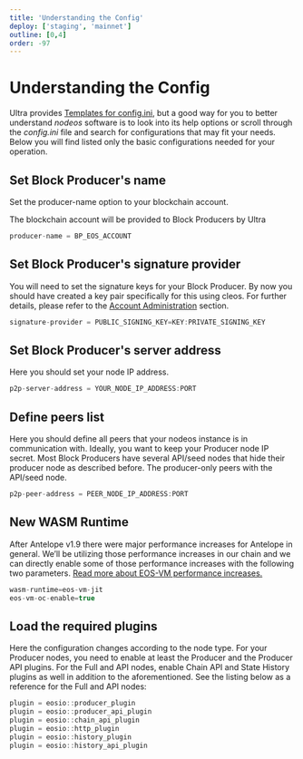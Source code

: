 ```yaml
---
title: 'Understanding the Config'
deploy: ['staging', 'mainnet']
outline: [0,4]
order: -97
---
```


# Understanding the Config

Ultra provides [Templates for config.ini](./templates-for-config.md), but a good way for you to better understand _nodeos_ software is to look into its help options or scroll through the _config.ini_ file and search for configurations that may fit your needs. Below you will find listed only the basic configurations needed for your operation.

## Set Block Producer's name

Set the producer-name option to your blockchain account.

The blockchain account will be provided to Block Producers by Ultra

```typescript
producer-name = BP_EOS_ACCOUNT
```

## Set Block Producer's signature provider

You will need to set the signature keys for your Block Producer. By now you should have created a key pair specifically for this using cleos. For further details, please refer to the [Account Administration](../maintenance/account-administration.md) section.

```typescript
signature-provider = PUBLIC_SIGNING_KEY=KEY:PRIVATE_SIGNING_KEY
```

## Set Block Producer's server address

Here you should set your node IP address.

```typescript
p2p-server-address = YOUR_NODE_IP_ADDRESS:PORT
```

## Define peers list

Here you should define all peers that your nodeos instance is in communication with. Ideally, you want to keep your Producer node IP secret. Most Block Producers have several API/seed nodes that hide their producer node as described before. The producer-only peers with the API/seed node.

```typescript
p2p-peer-address = PEER_NODE_IP_ADDRESS:PORT
```

## New WASM Runtime

After Antelope v1.9 there were major performance increases for Antelope in general. We’ll be utilizing those performance increases in our chain and we can directly enable some of those performance increases with the following two parameters. [Read more about EOS-VM performance increases.](https://eos.io/news/eos-virtual-machine-a-high-performance-blockchain-webassembly-interpreter/)

```typescript
wasm-runtime=eos-vm-jit
eos-vm-oc-enable=true
```

## Load the required plugins

Here the configuration changes according to the node type. For your Producer nodes, you need to enable at least the Producer and the Producer API plugins. For the Full and API nodes, enable Chain API and State History plugins as well in addition to the aforementioned. See the listing below as a reference for the Full and API nodes: 

```typescript
plugin = eosio::producer_plugin
plugin = eosio::producer_api_plugin
plugin = eosio::chain_api_plugin
plugin = eosio::http_plugin
plugin = eosio::history_plugin
plugin = eosio::history_api_plugin
```